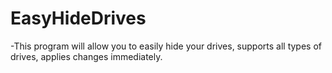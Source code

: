 # EasyHideDrives

-This program will allow you to easily hide your drives, supports all types of drives, applies changes immediately.

